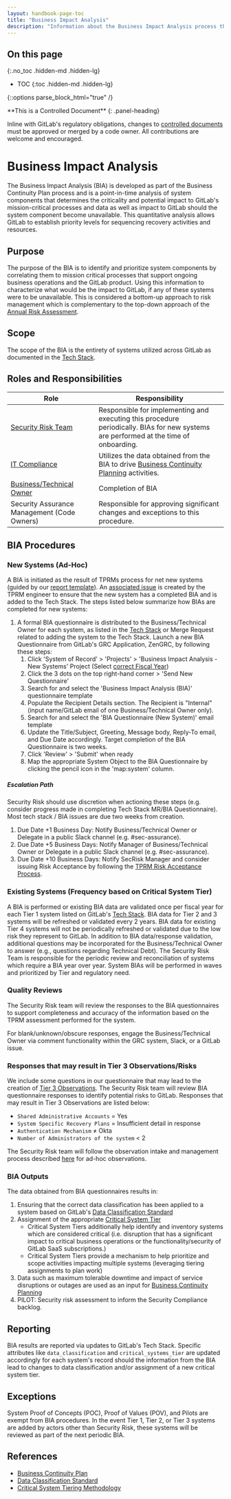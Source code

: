```yaml
---
layout: handbook-page-toc
title: "Business Impact Analysis"
description: "Information about the Business Impact Analysis process that is carried out periodically by the Security Risk Team"
---
```


## On this page
{:.no_toc .hidden-md .hidden-lg}

- TOC
{:toc .hidden-md .hidden-lg}

{::options parse_block_html="true" /}

<div class="panel panel-gitlab-orange">
**This is a Controlled Document**
{: .panel-heading}
<div class="panel-body">

Inline with GitLab's regulatory obligations, changes to [controlled documents](/handbook/security/controlled-document-procedure.html) must be approved or merged by a code owner. All contributions are welcome and encouraged. 

</div>
</div>

# Business Impact Analysis

The Business Impact Analysis (BIA) is developed as part of the Business Continuity Plan process and is a point-in-time analysis of system components that determines the criticality and potential impact to GitLab's mission-critical processes and data as well as impact to GitLab should the system component become unavailable. This quantitative analysis allows GitLab to establish priority levels for sequencing recovery activities and resources.

## Purpose

The purpose of the BIA is to identify and prioritize system components by correlating them to mission critical processes that support ongoing business operations and the GitLab product. Using this information to characterize what would be the impact to GitLab, if any of these systems were to be unavailable. This is considered a bottom-up approach to risk management which is complementary to the top-down approach of the [Annual Risk Assessment](/handbook/security/security-assurance/security-risk/storm-program/#step-1-risk-appetite-and-tolerance).

## Scope

The scope of the BIA is the entirety of systems utilized across GitLab as documented in the [Tech Stack](/handbook/business-technology/tech-stack-applications/).

## Roles and Responsibilities

|Role|Responsibility|
|----------|------------------------------|
|[Security Risk Team](/handbook/security/security-assurance/security-risk/)|Responsible for implementing and executing this procedure periodically. BIAs for new systems are performed at the time of onboarding. |
|[IT Compliance](/handbook/business-technology/it-compliance/)|Utilizes the data obtained from the BIA to drive [Business Continuity Planning](/handbook/business-technology/gitlab-business-continuity-plan/) activities.|
| [Business/Technical Owner](https://about.gitlab.com/handbook/business-technology/tech-stack-applications/#tech-stack-definitions) | Completion of BIA |
| Security Assurance Management (Code Owners)|Responsible for approving significant changes and exceptions to this procedure. |

## BIA Procedures

### New Systems (Ad-Hoc)

A BIA is initiated as the result of TPRMs process for net new systems (guided by our [report template](https://gitlab.com/gitlab-com/gl-security/security-assurance/security-risk-team/third-party-vendor-security-management/-/blob/master/.gitlab/issue_templates/TPRM%20Assessment%20Report%20Template.md)). An [associated issue](https://gitlab.com/gitlab-com/gl-security/security-assurance/security-risk-team/third-party-vendor-security-management/-/blob/master/.gitlab/issue_templates/New%20System%20-%20TS%20Add%20and%20BIA%20Tracking.md) is created by the TPRM engineer to ensure that the new system has a completed BIA and is added to the Tech Stack.  The steps listed below summarize how BIAs are completed for new systems:

1. A formal BIA questionnaire is distributed to the Business/Technical Owner for each system, as listed in the [Tech Stack](https://gitlab.com/gitlab-com/www-gitlab-com/-/blob/master/data/tech_stack.yml) or Merge Request related to adding the system to the Tech Stack. Launch a new BIA Questionnaire from GitLab's GRC Application, ZenGRC, by following these steps:
      1. Click 'System of Record' > 'Projects' > 'Business Impact Analysis - New Systems' Project (Select [correct Fiscal Year](https://gitlab.zengrc.com/sor/info/Project/106/info))
      1. Click the 3 dots on the top right-hand corner > 'Send New Questionnaire'
      1. Search for and select the 'Business Impact Analysis (BIA)' questionnaire template
      1. Populate the Recipient Details section. The Recipient is "Internal" (input name/GitLab email of one Business/Technical Owner only). 
      1. Search for and select the 'BIA Questionnaire (New System)' email template
      1. Update the Title/Subject, Greeting, Message body, Reply-To email, and Due Date accordingly.  Target completion of the BIA Questionnaire is two weeks.
      1. Click 'Review' > 'Submit' when ready
      1. Map the appropriate System Object to the BIA Questionnaire by clicking the pencil icon in the 'map:system' column.

##### Escalation Path
Security Risk should use discretion when actioning these steps (e.g. consider progress made in completing Tech Stack MR/BIA Questionnaire). Most tech stack / BIA issues are due two weeks from creation.

1. Due Date +1 Business Day: Notify Business/Technical Owner or Delegate in a public Slack channel (e.g. #sec-assurance).
1. Due Date +5 Business Days: Notify Manager of Business/Technical Owner or Delegate in a public Slack channel (e.g. #sec-assurance).
1. Due Date +10 Business Days: Notify SecRisk Manager and consider issuing Risk Acceptance by following the [TPRM Risk Acceptance Process](https://about.gitlab.com/handbook/security/security-assurance/security-risk/third-party-risk-management.html#tprm-risk-acceptance-process).

### Existing Systems (Frequency based on Critical System Tier)

A BIA is performed or existing BIA data are validated once per fiscal year for each Tier 1 system listed on GitLab's [Tech Stack](https://gitlab.com/gitlab-com/www-gitlab-com/-/blob/master/data/tech_stack.yml). BIA data for Tier 2 and 3 systems will be refreshed or validated every 2 years. BIA data for existing Tier 4 systems will not be periodically refreshed or validated due to the low risk they represent to GitLab. In addition to BIA data/response validation, additional questions may be incorporated for the Business/Technical Owner to answer (e.g., questions regarding Technical Debt). The Security Risk Team is responsible for the periodic review and reconciliation of systems which require a BIA year over year. System BIAs will be performed in waves and prioritized by Tier and regulatory need.

### Quality Reviews

The Security Risk team will review the responses to the BIA questionnaires to support completeness and accuracy of the information based on the TPRM assessment performed for the system.

For blank/unknown/obscure responses, engage the Business/Technical Owner via comment functionality within the GRC system, Slack, or a GitLab issue.
### Responses that may result in Tier 3 Observations/Risks

We include some questions in our questionnaire that may lead to the creation of [Tier 3 Observations](https://about.gitlab.com/handbook/security/security-assurance/observation-management-procedure.html#scope). The Security Risk team will review BIA questionnaire responses to identify potential risks to GitLab. Responses that may result in Tier 3 Observations are listed below:

- `Shared Administrative Accounts` = Yes
- `System Specific Recovery Plans` = Insufficient detail in response
- `Authentication Mechanism` ≠ Okta
- `Number of Administrators of the system` < 2

The Security Risk team will follow the observation intake and management process described [here](https://gitlab.com/gitlab-com/gl-security/security-assurance/observation-management/-/blob/master/runbooks/1_Observation%20Intake%20and%20Management.md) for ad-hoc observations.

### BIA Outputs

The data obtained from BIA questionnaires results in:

1. Ensuring that the correct data classification has been applied to a system based on GitLab's [Data Classification Standard](/handbook/security/data-classification-standard.html)
1. Assignment of the appropriate [Critical System Tier](/handbook/security/security-assurance/security-risk/storm-program/critical-systems.html)
   - Critical System Tiers additionally help identify and inventory systems which are considered critical (i.e. disruption that has a significant impact to critical business operations or the functionality/security of GitLab SaaS subscriptions.)
   - Critical System Tiers provide a mechanism to help prioritize and scope activities impacting multiple systems (leveraging tiering assignments to plan work)
1. Data such as maximum tolerable downtime and impact of service disruptions or outages are used as an input for [Business Continuity Planning](/handbook/business-technology/gitlab-business-continuity-plan/)
1. PILOT: Security risk assessment to inform the Security Compliance backlog.

## Reporting

BIA results are reported via updates to GitLab's Tech Stack. Specific attributes like `data_classification` and `critical_systems_tier` are updated accordingly for each system's record should the information from the BIA lead to changes to data classification and/or assignment of a new critical system tier.

## Exceptions

System Proof of Concepts (POC), Proof of Values (POV), and Pilots are exempt from BIA procedures. In the event Tier 1, Tier 2, or Tier 3 systems are added by actors other than Security Risk, these systems will be reviewed as part of the next periodic BIA.

## References

- [Business Continuity Plan](/handbook/business-technology/gitlab-business-continuity-plan/)
- [Data Classification Standard](/handbook/security/data-classification-standard.html)
- [Critical System Tiering Methodology](/handbook/security/security-assurance/security-risk/storm-program/critical-systems.html)
